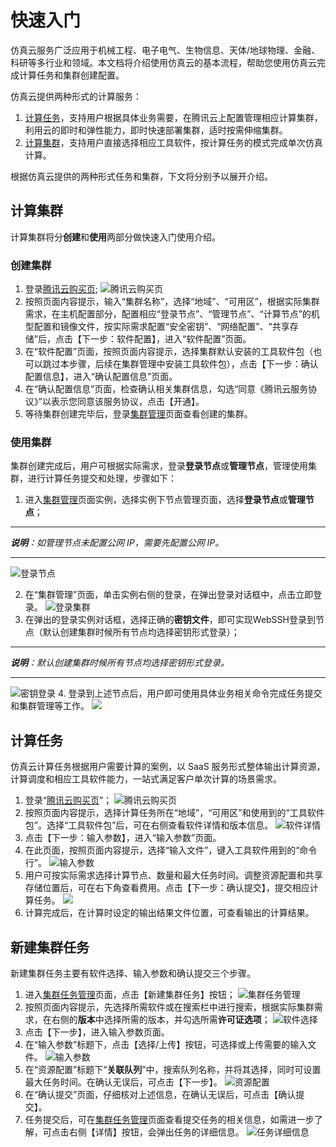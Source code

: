 # 快速入门

仿真云服务广泛应用于机械工程、电子电气、生物信息、天体/地球物理、金融、科研等多行业和领域。本文档将介绍使用仿真云的基本流程，帮助您使用仿真云完成计算任务和集群创建配置。

仿真云提供两种形式的计算服务：
1. [计算任务](https://buy.cloud.tencent.com/cloudsim/job)，支持用户根据具体业务需要，在腾讯云上配置管理相应计算集群，利用云的即时和弹性能力，即时快速部署集群，适时按需伸缩集群。
2. [计算集群](https://buy.cloud.tencent.com/cloudsim/cluster)，支持用户直接选择相应工具软件，按计算任务的模式完成单次仿真计算。

根据仿真云提供的两种形式任务和集群，下文将分别予以展开介绍。


## 计算集群
计算集群将分**创建**和**使用**两部分做快速入门使用介绍。

### 创建集群
1. 登录[腾讯云购买页](https://buy.cloud.tencent.com/cloudsim/cluster);
![腾讯云购买页](../images/30-0001.png)
2. 按照页面内容提示，输入“集群名称”，选择“地域”、“可用区”，根据实际集群需求，在主机配置部分，配置相应“登录节点”、“管理节点”、“计算节点”的机型配置和镜像文件，按实际需求配置“安全密钥”、“网络配置”、“共享存储”后，点击【下一步：软件配置】，进入“软件配置”页面。
3. 在“软件配置”页面，按照页面内容提示，选择集群默认安装的工具软件包（也可以跳过本步骤，后续在集群管理中安装工具软件包），点击【下一步：确认配置信息】，进入“确认配置信息”页面。
4. 在“确认配置信息”页面，检查确认相关集群信息，勾选“同意《腾讯云服务协议》”以表示您同意该服务协议，点击【开通】。
5. 等待集群创建完毕后，登录[集群管理](http://pre.cloudsim.woa.com/cloudsim/cluster)页面查看创建的集群。


### 使用集群
集群创建完成后，用户可根据实际需求，登录**登录节点**或**管理节点**，管理使用集群，进行计算任务提交和处理，步骤如下：
1. 进入[集群管理](http://pre.cloudsim.woa.com/cloudsim/cluster)页面实例，选择实例下节点管理页面，选择**登录节点**或**管理节点**； 
---

_**说明**：*如管理节点未配置公网 IP，需要先配置公网 IP。*_

---
![登录节点](../images/30-0002.png)

2. 在“集群管理”页面，单击实例右侧的登录，在弹出登录对话框中，点击立即登录。
![登录集群](../images/30-0003.png)
3. 在弹出的登录实例对话框，选择正确的**密钥文件**，即可实现WebSSH登录到节点（默认创建集群时候所有节点均选择密钥形式登录）；
---

_**说明**：默认创建集群时候所有节点均选择密钥形式登录。_

---
![密钥登录](../images/30-0004.png)
4. 登录到上述节点后，用户即可使用具体业务相关命令完成任务提交和集群管理等工作。
![](../images/30-0005.png)


## 计算任务
仿真云计算任务根据用户需要计算的案例，以 SaaS 服务形式整体输出计算资源，计算调度和相应工具软件能力，一站式满足客户单次计算的场景需求。

1. 登录“[腾讯云购买页](https://buy.cloud.tencent.com/cloudsim/job)”；
![腾讯云购买页](../images/30-0006.png)
2. 按照页面内容提示，选择计算任务所在“地域”，“可用区”和使用到的“工具软件包”。选择“工具软件包”后，可在右侧查看软件详情和版本信息。
![软件详情](../images/30-0007.png)
3. 点击【下一步：输入参数】，进入“输入参数”页面。
4. 在此页面，按照页面内容提示，选择“输入文件”，键入工具软件用到的“命令行”。
![输入参数](../images/30-0008.png)
5. 用户可按实际需求选择计算节点、数量和最大任务时间。调整资源配置和共享存储位置后，可在右下角查看费用。点击【下一步：确认提交】，提交相应计算任务。
![](../images/30-0009.png)
1. 计算完成后，在计算时设定的输出结果文件位置，可查看输出的计算结果。


## 新建集群任务
新建集群任务主要有软件选择、输入参数和确认提交三个步骤。
1.  进入[集群任务管理](http://pre.cloudsim.woa.com/cloudsim/cluster)页面，点击【新建集群任务】按钮；
![集群任务管理](../images/30-0010.png)
2.  按照页面内容提示，先选择所需软件或在搜索栏中进行搜索，根据实际集群需求，在右侧的**版本**中选择所需的版本，并勾选所需**许可证选项**；
![软件选择](../images/30-0011.png)
3.  点击【下一步】，进入输入参数页面。
4.  在“输入参数”标题下，点击【选择/上传】按钮，可选择或上传需要的输入文件。
![输入参数](../images/30-0012.png)
5.   在“资源配置”标题下“**关联队列**”中，搜索队列名称，并将其选择，同时可设置最大任务时间。在确认无误后，可点击【下一步】。
![资源配置](../images/30-0013.png)
6.  在“确认提交”页面，仔细核对上述信息，在确认无误后，可点击【确认提交】。
7.  任务提交后，可在[集群任务管理](http://pre.cloudsim.woa.com/cloudsim/cluster)页面查看提交任务的相关信息，如需进一步了解，可点击右侧【详情】按钮，会弹出任务的详细信息。
![任务详细信息](../images/30-0014.png)
